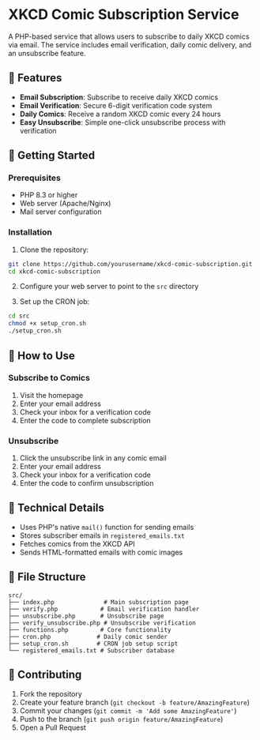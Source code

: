 # XKCD Comic Subscription Service

A PHP-based service that allows users to subscribe to daily XKCD comics via email. The service includes email verification, daily comic delivery, and an unsubscribe feature.

## 🌟 Features

- **Email Subscription**: Subscribe to receive daily XKCD comics
- **Email Verification**: Secure 6-digit verification code system
- **Daily Comics**: Receive a random XKCD comic every 24 hours
- **Easy Unsubscribe**: Simple one-click unsubscribe process with verification

## 🚀 Getting Started

### Prerequisites

- PHP 8.3 or higher
- Web server (Apache/Nginx)
- Mail server configuration

### Installation

1. Clone the repository:
```bash
git clone https://github.com/yourusername/xkcd-comic-subscription.git
cd xkcd-comic-subscription
```

2. Configure your web server to point to the `src` directory

3. Set up the CRON job:
```bash
cd src
chmod +x setup_cron.sh
./setup_cron.sh
```

## 📧 How to Use

### Subscribe to Comics

1. Visit the homepage
2. Enter your email address
3. Check your inbox for a verification code
4. Enter the code to complete subscription

### Unsubscribe

1. Click the unsubscribe link in any comic email
2. Enter your email address
3. Check your inbox for a verification code
4. Enter the code to confirm unsubscription

## 🔧 Technical Details

- Uses PHP's native `mail()` function for sending emails
- Stores subscriber emails in `registered_emails.txt`
- Fetches comics from the XKCD API
- Sends HTML-formatted emails with comic images

## 📝 File Structure

```
src/
├── index.php              # Main subscription page
├── verify.php            # Email verification handler
├── unsubscribe.php       # Unsubscribe page
├── verify_unsubscribe.php # Unsubscribe verification
├── functions.php         # Core functionality
├── cron.php             # Daily comic sender
├── setup_cron.sh        # CRON job setup script
└── registered_emails.txt # Subscriber database
```

## 🤝 Contributing

1. Fork the repository
2. Create your feature branch (`git checkout -b feature/AmazingFeature`)
3. Commit your changes (`git commit -m 'Add some AmazingFeature'`)
4. Push to the branch (`git push origin feature/AmazingFeature`)
5. Open a Pull Request

